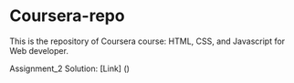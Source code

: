 # Coursera-repo

This is the repository of Coursera course: HTML, CSS, and Javascript for Web developer.

Assignment_2 Solution: [Link] ()
